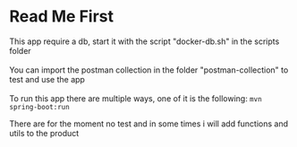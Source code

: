 # Read Me First
This app require a db, start it with the script "docker-db.sh" in the scripts folder</br>
</br>
You can import the postman collection in the folder "postman-collection" to test and use the app</br>
</br>
To run this app there are multiple ways, one of it is the following:
<code>mvn spring-boot:run</code>

There are for the moment no test and in some times i will add functions and utils to the product
